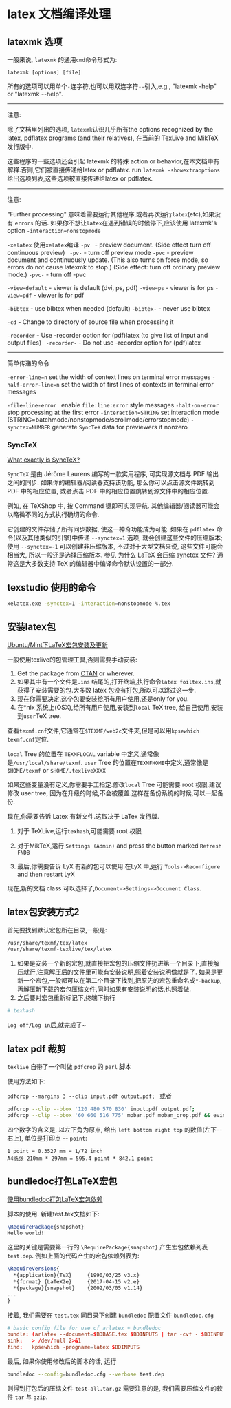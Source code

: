 # latex 文档编译处理

## latexmk 选项

一般来说, `latexmk` 的通用`cmd`命令形式为:

`latexmk [options] [file]`

所有的选项可以用单个`-`连字符,也可以用双连字符`--`引入,e.g., "latexmk -help" or "latexmk --help".

***
注意:

除了文档里列出的选项, `latexmk`认识几乎所有the options recognized by the latex, pdflatex programs (and their relatives),
在当前的 TexLive and MikTeX 发行版中.

这些程序的一些选项还会引起 latexmk 的特殊 action or behavior,在本文档中有解释.否则,它们被直接传递给latex or pdflatex.
run `latexmk -showextraoptions`给出选项列表,这些选项被直接传递给latex or pdflatex.

***
注意:

"Further processing" 意味着需要运行其他程序,或者再次运行`latex`(etc),如果没有 `errors` 的话.
如果你不想让`latex`在遇到错误的时候停下,应该使用 latexmk's option `-interaction=nonstopmode`

`-xelatex`  使用`xelatex`编译
`-pv `   - preview document.  (Side effect turn off continuous preview)
` -pv-`   - turn off preview mode
`-pvc`   - preview document and continuously update.  (This also turns  on force mode, so errors do not cause latexmk to stop.)
(Side effect: turn off ordinary preview mode.)
`-pvc-`  - turn off -pvc

`-view=default` - viewer is default (dvi, ps, pdf)
`-view=ps`      - viewer is for ps
`-view=pdf`     - viewer is for pdf

`-bibtex`       - use bibtex when needed (default)
`-bibtex-`      - never use bibtex

`-cd`    - Change to directory of source file when processing it

`-recorder` - Use -recorder option for (pdf)latex (to give list of input and output files)
` -recorder-` - Do not use -recorder option for (pdf)latex

***
简单传递的命令

`-error-line=n` set the width of context lines on terminal error messages
`-half-error-line=n`      set the width of first lines of contexts in terminal error messages

`-file-line-error `       enable `file:line:error` style messages
`-halt-on-error`          stop processing at the first error
`-interaction=STRING`     set interaction mode (STRING=batchmode/nonstopmode/scrollmode/errorstopmode)
`-synctex=NUMBER`         generate `SyncTeX` data for previewers if nonzero

### SyncTeX

[What exactly is SyncTeX?](https://tex.stackexchange.com/questions/118489/what-exactly-is-synctex)

`SyncTeX` 是由 Jérôme Laurens 编写的一款实用程序,
可实现源文档与 PDF 输出之间的同步.
如果你的编辑器/阅读器支持该功能, 那么你可以点击源文件跳转到 PDF 中的相应位置,
或者点击 PDF 中的相应位置跳转到源文件中的相应位置.

例如, 在 TeXShop 中, 按 Command 键即可实现导航.
其他编辑器/阅读器可能会以略微不同的方式执行确切的命令.

它创建的文件存储了所有同步数据, 使这一神奇功能成为可能.
如果在 `pdflatex` 命令(以及其他类似的引擎)中传递 `--synctex=1` 选项, 就会创建这些文件的压缩版本;
使用 `--synctex=-1` 可以创建非压缩版本,
不过对于大型文档来说, 这些文件可能会相当大, 所以一般还是选择压缩版本.
参见 [为什么 LaTeX 会压缩 synctex 文件?](https://tex.stackexchange.com/questions/118489/what-exactly-is-synctex)
通常这是大多数支持 TeX 的编辑器中编译命令默认设置的一部分.

## texstudio 使用的命令

```bash
xelatex.exe -synctex=1 -interaction=nonstopmode %.tex
```

## 安装latex包

[Ubuntu/Mint下LaTeX宏包安装及更新](https://blog.csdn.net/codeforces_sphinx/article/details/7315044)

一般使用texlive的包管理工具,否则需要手动安装:

1. Get the package from [CTAN](http://www.ctan.org/CTAN) or wherever.
2. 如果其中有一个文件是`.ins` 结尾的,打开终端,执行命令`latex foiltex.ins`,就获得了安装需要的包.大多数 latex 包没有打包,所以可以跳过这一步.
3. 现在你需要决定,这个包要安装给所有用户使用,还是only for you.
4. 在*nix 系统上(OSX),给所有用户使用,安装到`local` TeX tree, 给自己使用,安装到`user`TeX tree.

查看`texmf.cnf`文件,它通常在`$TEXMF/web2c`文件夹,但是可以用`kpsewhich texmf.cnf`定位.

`local` Tree 的位置在 `TEXMFLOCAL` variable 中定义,通常像是`/usr/local/share/texmf`.
`user`  Tree 的位置在`TEXMFHOME`中定义,通常像是`$HOME/texmf` or `$HOME/.texliveXXXX`

如果这些变量没有定义,你需要手工指定.修改`local` Tree 可能需要 root 权限.建议修改 user tree, 因为在升级的时候,不会被覆盖.这样在备份系统的时候,可以一起备份.

现在,你需要告诉 Latex 有新文件.这取决于 LaTex 发行版.

1. 对于 TeXLive,运行`texhash`,可能需要 root 权限
2. 对于MikTeX,运行 `Settings (Admin)` and press the button marked `Refresh FNDB`

5. 最后,你需要告诉 LyX 有新的包可以使用.在LyX 中,运行 `Tools->Reconfigure` and then restart LyX

现在,新的文档 class 可以选择了,`Document->Settings->Document Class`.

## latex包安装方式2

首先要找到默认宏包所在目录,一般是:

```bash
/usr/share/texmf/tex/latex
/usr/share/texmf-texlive/tex/latex
```

1. 如果是安装一个新的宏包,就直接把宏包的压缩文件扔进第一个目录下,直接解压就行,注意解压后的文件里可能有安装说明,照着安装说明做就是了.
如果是更新一个宏包,一般都可以在第二个目录下找到,把原先的宏包重命名成`*-backup`,再解压新下载的宏包压缩文件,同时如果有安装说明的话,也照着做.
2. 之后要对宏包重新标记下,终端下执行

```bash
# texhash
```

`Log off/Log in`后,就完成了~

## latex pdf 裁剪

`texlive` 自带了一个叫做 `pdfcrop` 的 `perl` 脚本

使用方法如下:

`pdfcrop --margins 3 --clip input.pdf output.pdf; ` 或者

```bash
pdfcrop --clip --bbox '120 480 570 830' input.pdf output.pdf;
pdfcrop --clip --bbox '60 660 516 775' moban.pdf moban_crop.pdf && evince moban_crop.pdf  # 国科大试卷的裁减参数
```

四个数字的含义是, 以左下角为原点, 给出 `left bottom right top` 的数值(左下--右上), 单位是打印点 -- `point`:

    1 point = 0.3527 mm = 1/72 inch
    A4纸张 210mm * 297mm = 595.4 point * 842.1 point

## bundledoc打包LaTeX宏包

[使用bundledoc打包LaTeX宏包依赖](https://lttt.vanabel.cn/2018/06/01/shiyongbundledocdabaolatexhongbaoyilai.html)

脚本的使用.
新建test.tex文档如下:

```latex
\RequirePackage{snapshot}
Hello world!
```

这里的关键是需要第一行的 `\RequirePackage{snapshot}`
产生宏包依赖列表 `test.dep`.
例如上面的代码产生的宏包依赖列表为:

```latex
\RequireVersions{
  *{application}{TeX}     {1990/03/25 v3.x}
  *{format} {LaTeX2e}     {2017-04-15 v2.e}
  *{package}{snapshot}    {2002/03/05 v1.14}
...
}
```

接着, 我们需要在 `test.tex` 同目录下创建 `bundledoc` 配置文件 `bundledoc.cfg`

```conf
# basic config file for use of arlatex + bundledoc
bundle: (arlatex --document=$BDBASE.tex $BDINPUTS | tar -cvf - $BDINPUTS | gzip --best > $BDBASE-all.tar.gz )
sink:   > /dev/null 2>&1
find:   kpsewhich -progname=latex $BDINPUTS
```

最后, 如果你使用修改后的脚本的话, 运行

```bash
bundledoc --config=bundledoc.cfg --verbose test.dep
```

则得到打包后的压缩文件 `test-all.tar.gz`
需要注意的是, 我们需要压缩文件的软件 `tar` 与 `gzip`.
